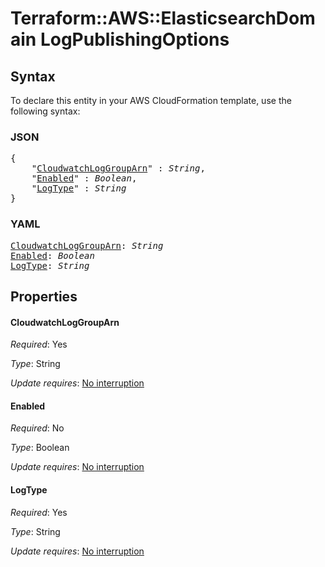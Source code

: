 # Terraform::AWS::ElasticsearchDomain LogPublishingOptions

## Syntax

To declare this entity in your AWS CloudFormation template, use the following syntax:

### JSON

<pre>
{
    "<a href="#cloudwatchloggrouparn" title="CloudwatchLogGroupArn">CloudwatchLogGroupArn</a>" : <i>String</i>,
    "<a href="#enabled" title="Enabled">Enabled</a>" : <i>Boolean</i>,
    "<a href="#logtype" title="LogType">LogType</a>" : <i>String</i>
}
</pre>

### YAML

<pre>
<a href="#cloudwatchloggrouparn" title="CloudwatchLogGroupArn">CloudwatchLogGroupArn</a>: <i>String</i>
<a href="#enabled" title="Enabled">Enabled</a>: <i>Boolean</i>
<a href="#logtype" title="LogType">LogType</a>: <i>String</i>
</pre>

## Properties

#### CloudwatchLogGroupArn

_Required_: Yes

_Type_: String

_Update requires_: [No interruption](https://docs.aws.amazon.com/AWSCloudFormation/latest/UserGuide/using-cfn-updating-stacks-update-behaviors.html#update-no-interrupt)

#### Enabled

_Required_: No

_Type_: Boolean

_Update requires_: [No interruption](https://docs.aws.amazon.com/AWSCloudFormation/latest/UserGuide/using-cfn-updating-stacks-update-behaviors.html#update-no-interrupt)

#### LogType

_Required_: Yes

_Type_: String

_Update requires_: [No interruption](https://docs.aws.amazon.com/AWSCloudFormation/latest/UserGuide/using-cfn-updating-stacks-update-behaviors.html#update-no-interrupt)

